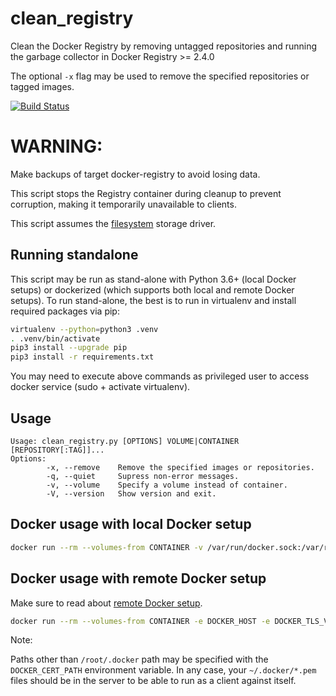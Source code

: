 # clean_registry
Clean the Docker Registry by removing untagged repositories and running the garbage collector in Docker Registry >= 2.4.0

The optional ``-x`` flag may be used to remove the specified repositories or tagged images.

[![Build Status](https://travis-ci.org/ricardobranco777/clean_registry.svg?branch=master)](https://travis-ci.org/ricardobranco777/clean_registry)

# WARNING:

Make backups of target docker-registry to avoid losing data.

This script stops the Registry container during cleanup to prevent corruption, making it temporarily unavailable to clients.

This script assumes the [filesystem](https://github.com/docker/distribution/blob/master/docs/configuration.md#storage) storage driver.

## Running standalone

This script may be run as stand-alone with Python 3.6+ (local Docker setups) or dockerized (which supports both local and remote Docker setups). To run stand-alone, the best is to run in virtualenv and install required packages via pip:

```bash
virtualenv --python=python3 .venv
. .venv/bin/activate
pip3 install --upgrade pip
pip3 install -r requirements.txt
```

You may need to execute above commands as privileged user to access docker service (sudo + activate virtualenv).

## Usage

```
Usage: clean_registry.py [OPTIONS] VOLUME|CONTAINER [REPOSITORY[:TAG]]...
Options:
        -x, --remove    Remove the specified images or repositories.
        -q, --quiet     Supress non-error messages.
        -v, --volume    Specify a volume instead of container.
        -V, --version   Show version and exit.
```

## Docker usage with local Docker setup

```bash
docker run --rm --volumes-from CONTAINER -v /var/run/docker.sock:/var/run/docker.sock ricardobranco/clean_registry [OPTIONS] CONTAINER [REPOSITORY[:TAG]] ...
```

## Docker usage with remote Docker setup

Make sure to read about [remote Docker setup](https://docs.docker.com/engine/security/https/#secure-by-default).

```bash
docker run --rm --volumes-from CONTAINER -e DOCKER_HOST -e DOCKER_TLS_VERIFY=1 -v /root/.docker:/root/.docker ricardobranco/clean_registry [OPTIONS] CONTAINER [REPOSITORY[:TAG]]...
```

Note:

Paths other than ``/root/.docker`` path may be specified with the ``DOCKER_CERT_PATH`` environment variable.  In any case, your ``~/.docker/*.pem`` files should be in the server to be able to run as a client against itself.
